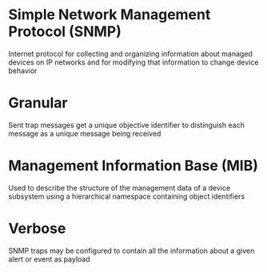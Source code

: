 # Simple Network Management Protocol (SNMP)

Internet protocol for collecting and organizing information about managed devices on IP networks and for modifying that information to change device behavior

# Granular

Sent trap messages get a unique objective identifier to distinguish each message as a unique message being received

# Management Information Base (MIB)

Used to describe the structure of the management data of a device subsystem using a hierarchical namespace containing object identifiers

# Verbose

SNMP traps may be configured to contain all the information about a given alert or event as payload

